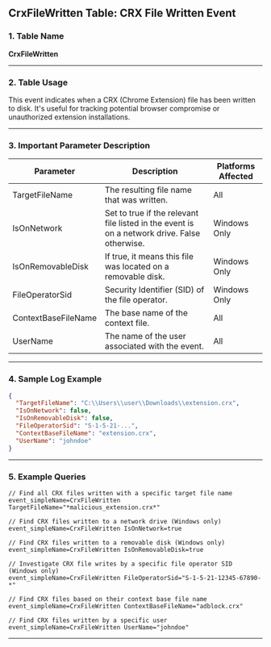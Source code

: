 ## CrxFileWritten Table: CRX File Written Event

### 1. Table Name
**CrxFileWritten**

---

### 2. Table Usage
This event indicates when a CRX (Chrome Extension) file has been written to disk. It's useful for tracking potential browser compromise or unauthorized extension installations.

---

### 3. Important Parameter Description

| Parameter           | Description                                                                                  | Platforms Affected |
|---------------------|----------------------------------------------------------------------------------------------|--------------------|
| TargetFileName      | The resulting file name that was written.                                                    | All                |
| IsOnNetwork         | Set to true if the relevant file listed in the event is on a network drive. False otherwise. | Windows Only       |
| IsOnRemovableDisk   | If true, it means this file was located on a removable disk.                                 | Windows Only       |
| FileOperatorSid     | Security Identifier (SID) of the file operator.                                            | Windows Only       |
| ContextBaseFileName | The base name of the context file.                                                         | All                |
| UserName            | The name of the user associated with the event.                                              | All                |

---

### 4. Sample Log Example

```json
{
  "TargetFileName": "C:\\Users\\user\\Downloads\\extension.crx",
  "IsOnNetwork": false,
  "IsOnRemovableDisk": false,
  "FileOperatorSid": "S-1-5-21-...",
  "ContextBaseFileName": "extension.crx",
  "UserName": "johndoe"
}
```
---
### 5. Example Queries
```xql
// Find all CRX files written with a specific target file name
event_simpleName=CrxFileWritten TargetFileName="*malicious_extension.crx*"

// Find CRX files written to a network drive (Windows only)
event_simpleName=CrxFileWritten IsOnNetwork=true

// Find CRX files written to a removable disk (Windows only)
event_simpleName=CrxFileWritten IsOnRemovableDisk=true

// Investigate CRX file writes by a specific file operator SID (Windows only)
event_simpleName=CrxFileWritten FileOperatorSid="S-1-5-21-12345-67890-*"

// Find CRX files based on their context base file name
event_simpleName=CrxFileWritten ContextBaseFileName="adblock.crx"

// Find CRX files written by a specific user
event_simpleName=CrxFileWritten UserName="johndoe"
```
---
